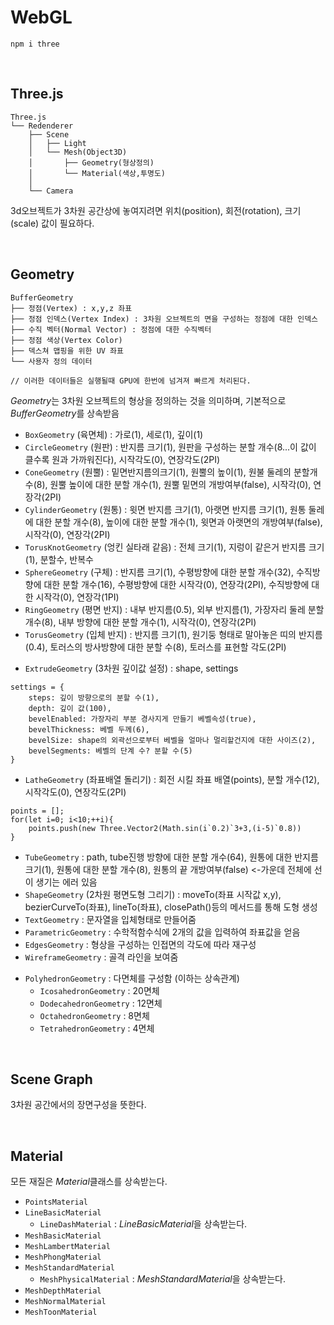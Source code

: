# WebGL
```
npm i three
```

<br/>

## Three.js
```
Three.js
└── Redenderer 
    ├── Scene
    │   ├── Light
    │   └── Mesh(Object3D) 
    │       ├── Geometry(형상정의)
    │       └── Material(색상,투명도)
    │
    └── Camera

```
3d오브젝트가 3차원 공간상에 놓여지려면 위치(position), 회전(rotation), 크기(scale) 값이 필요하다.

<br/>

## Geometry
```
BufferGeometry
├── 정점(Vertex) : x,y,z 좌표 
├── 정점 인덱스(Vertex Index) : 3차원 오브젝트의 면을 구성하는 정점에 대한 인덱스
├── 수직 벡터(Normal Vector) : 정점에 대한 수직벡터
├── 정점 색상(Vertex Color)
├── 덱스쳐 맵핑을 위한 UV 좌표
└── 사용자 정의 데이터

// 이러한 데이터들은 실행될때 GPU에 한번에 넘겨져 빠르게 처리된다.
```
*Geometry*는 3차원 오브젝트의 형상을 정의하는 것을 의미하며, 기본적으로 *BufferGeometry*를 상속받음
- `BoxGeometry` (육면체) : 가로(1), 세로(1), 깊이(1)
- `CircleGeometry` (원판) : 반지름 크기(1), 원판을 구성하는 분할 개수(8...이 값이 클수록 원과 가까워진다), 시작각도(0), 연장각도(2PI)
- `ConeGeometry` (원뿔) : 밑면반지름의크기(1), 원뿔의 높이(1), 원불 둘레의 분할개수(8), 원뿔 높이에 대한 분할 개수(1), 원뿔 밑면의 개방여부(false), 시작각(0), 연장각(2PI)
- `CylinderGeometry` (원통) : 윗면 반지름 크기(1), 아랫면 반지름 크기(1), 원통 둘레에 대한 분할 개수(8), 높이에 대한 분할 개수(1), 윗면과 아랫면의 개방여부(false), 시작각(0), 연장각(2PI)
- `TorusKnotGeometry` (엉킨 실타래 같음) : 전체 크기(1), 지렁이 같은거 반지름 크기(1), 분할수, 반복수
- `SphereGeometry` (구체) : 반지름 크기(1), 수평방향에 대한 분할 개수(32), 수직방향에 대한 분할 개수(16), 수평방향에 대한 시작각(0), 연장각(2PI), 수직방향에 대한 시작각(0), 연장각(1PI)
- `RingGeometry` (평면 반지) : 내부 반지름(0.5), 외부 반지름(1), 가장자리 둘레 분할 개수(8), 내부 방향에 대한 분할 개수(1), 시작각(0), 연장각(2PI)
- `TorusGeometry` (입체 반지) : 반지름 크기(1), 원기둥 형태로 말아놓은 띠의 반지름(0.4), 토러스의 방사방향에 대한 분할 수(8), 토러스를 표현할 각도(2PI)
<!--  -->
- `ExtrudeGeometry` (3차원 깊이값 설정) : shape, settings
```
settings = {
    steps: 깊이 방향으로의 분할 수(1),
    depth: 깊이 값(100),
    bevelEnabled: 가장자리 부분 경사지게 만들기 베벨속성(true),
    bevelThickness: 베벨 두께(6),
    bevelSize: shape의 외곽선으로부터 베벨을 얼마나 멀리할건지에 대한 사이즈(2),
    bevelSegments: 베벨의 단계 수? 분할 수(5)
}
```
- `LatheGeometry` (좌표배열 돌리기) : 회전 시킬 좌표 배열(points), 분할 개수(12), 시작각도(0), 연장각도(2PI)
```
points = [];
for(let i=0; i<10;++i){
    points.push(new Three.Vector2(Math.sin(i`0.2)`3+3,(i-5)`0.8))
}
```
- `TubeGeometry` : path, tube진행 방향에 대한 분할 개수(64), 원통에 대한 반지름 크기(1), 원통에 대한 분할 개수(8), 원통의 끝 개방여부(false) <-가운데 전체에 선이 생기는 에러 있음
- `ShapeGeometry` (2차원 평면도형 그리기) : moveTo(좌표 시작값 x,y), bezierCurveTo(좌표), lineTo(좌표), closePath()등의 메서드를 통해 도형 생성
- `TextGeometry` : 문자열을 입체형태로 만들어줌
- `ParametricGeometry` : 수학적함수식에 2개의 값을 입력하여 좌표값을 얻음
- `EdgesGeometry` : 형상을 구성하는 인접면의 각도에 따라 재구성
- `WireframeGeometry` : 골격 라인을 보여줌
<!--  -->
- `PolyhedronGeometry` : 다면체를 구성함 (이하는 상속관계)
    - `IcosahedronGeometry` : 20면체
    - `DodecahedronGeometry` : 12면체 
    - `OctahedronGeometry` : 8면체
    - `TetrahedronGeometry` : 4면체

<br/>

## Scene Graph
3차원 공간에서의 장면구성을 뜻한다.

<br/>

## Material
모든 재질은 *Material*클래스를 상속받는다.

- `PointsMaterial`
- `LineBasicMaterial`
    - `LineDashMaterial` : *LineBasicMaterial*을 상속받는다.
- `MeshBasicMaterial`
- `MeshLambertMaterial`
- `MeshPhongMaterial`
- `MeshStandardMaterial`
    - `MeshPhysicalMaterial` : *MeshStandardMaterial*을 상속받는다.
- `MeshDepthMaterial`
- `MeshNormalMaterial`
- `MeshToonMaterial`
